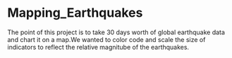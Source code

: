 # Mapping_Earthquakes

The point of this project is to take 30 days worth of global earthquake data and chart it on a map.We wanted to color code and scale the size of indicators to reflect the relative magnitube of the earthquakes.
